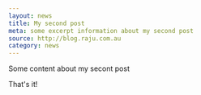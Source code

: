 ```yaml
---
layout: news
title: My second post
meta: some excerpt information about my second post
source: http://blog.raju.com.au
category: news
---
```


Some content about my secont post


That's it!